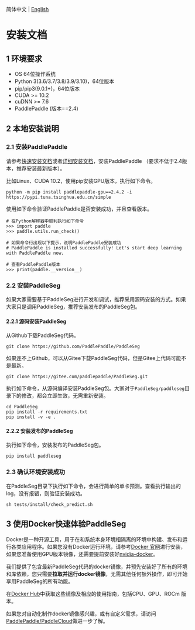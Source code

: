 简体中文 | [English](install.md)
# 安装文档


## 1 环境要求

- OS 64位操作系统
- Python 3(3.6/3.7/3.8/3.9/3.10)，64位版本
- pip/pip3(9.0.1+)，64位版本
- CUDA >= 10.2
- cuDNN >= 7.6
- PaddlePaddle (版本==2.4)

## 2 本地安装说明

### 2.1 安装PaddlePaddle

请参考[快速安装文档](https://www.paddlepaddle.org.cn/install/quick)或者[详细安装文档](https://www.paddlepaddle.org.cn/documentation/docs/zh/install/index_cn.html)，安装PaddlePaddle （要求不低于2.4版本，推荐安装最新版本）。

比如Linux、CUDA 10.2，使用pip安装GPU版本，执行如下命令。

```
python -m pip install paddlepaddle-gpu==2.4.2 -i https://pypi.tuna.tsinghua.edu.cn/simple
```

使用如下命令验证PaddlePaddle是否安装成功，并且查看版本。

```
# 在Python解释器中顺利执行如下命令
>>> import paddle
>>> paddle.utils.run_check()

# 如果命令行出现以下提示，说明PaddlePaddle安装成功
# PaddlePaddle is installed successfully! Let's start deep learning with PaddlePaddle now.

# 查看PaddlePaddle版本
>>> print(paddle.__version__)

```

### 2.2 安装PaddleSeg

如果大家需要基于PaddleSeg进行开发和调试，推荐采用源码安装的方式。如果大家只是调用PaddleSeg，推荐安装发布的PaddleSeg包。

#### 2.2.1 源码安装PaddleSeg

从Github下载PaddleSeg代码。

```
git clone https://github.com/PaddlePaddle/PaddleSeg
```

如果连不上Github，可以从Gitee下载PaddleSeg代码，但是Gitee上代码可能不是最新。

```
git clone https://gitee.com/paddlepaddle/PaddleSeg.git
```

执行如下命令，从源码编译安装PaddleSeg包。大家对于`PaddleSeg/paddleseg`目录下的修改，都会立即生效，无需重新安装。

```
cd PaddleSeg
pip install -r requirements.txt
pip install -v -e .
```

#### 2.2.2 安装发布的PaddleSeg

执行如下命令，安装发布的PaddleSeg包。

```
pip install paddleseg
```

### 2.3 确认环境安装成功

在PaddleSeg目录下执行如下命令，会进行简单的单卡预测。查看执行输出的log，没有报错，则验证安装成功。

```
sh tests/install/check_predict.sh
```

## 3 使用Docker快速体验PaddleSeg

Docker是一种开源工具，用于在和系统本身环境相隔离的环境中构建、发布和运行各类应用程序。如果您没有Docker运行环境，请参考[Docker 官网](https://www.docker.com/)进行安装，如果您准备使用GPU版本镜像，还需要提前安装好[nvidia-docker](https://github.com/NVIDIA/nvidia-docker)。

我们提供了包含最新PaddleSeg代码的docker镜像，并预先安装好了所有的环境和库依赖，您只需要**拉取并运行docker镜像**，无需其他任何额外操作，即可开始享用PaddleSeg的所有功能。

在[Docker Hub](https://hub.docker.com/repository/docker/paddlecloud/paddleseg)中获取这些镜像及相应的使用指南，包括CPU、GPU、ROCm 版本。

如果您对自动化制作docker镜像感兴趣，或有自定义需求，请访问[PaddlePaddle/PaddleCloud](https://github.com/PaddlePaddle/PaddleCloud/tree/main/tekton)做进一步了解。
